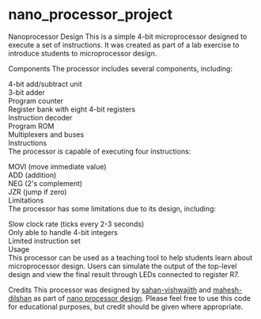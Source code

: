 # nano_processor_project
Nanoprocessor Design
This is a simple 4-bit microprocessor designed to execute a set of instructions. It was created as part of a lab exercise to introduce students to microprocessor design.

Components
The processor includes several components, including:

4-bit add/subtract unit<br>
3-bit adder<br>
Program counter<br>
Register bank with eight 4-bit registers<br>
Instruction decoder<br>
Program ROM<br>
Multiplexers and buses<br>
Instructions<br>
The processor is capable of executing four instructions:<br>

MOVI (move immediate value)<br>
ADD (addition)<br>
NEG (2's complement)<br>
JZR (jump if zero)<br>
Limitations<br>
The processor has some limitations due to its design, including:<br>

Slow clock rate (ticks every 2-3 seconds)<br>
Only able to handle 4-bit integers<br>
Limited instruction set<br>
Usage<br>
This processor can be used as a teaching tool to help students learn about microprocessor design. Users can simulate the output of the top-level design and view the final result through LEDs connected to register R7.

Credits
This processor was designed by [sahan-vishwajith](https://github.com/sahan-vishwajith) and [mahesh-dilshan](https://github.com/maheshdila1) as part of [nano processor design](https://github.com/sahan-vishwajith/nano_processor_project/tr). Please feel free to use this code for educational purposes, but credit should be given where appropriate.
